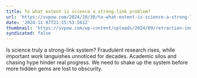 ```yaml
---
title: To what extent is science a strong-link problem?
url: 'https://svpow.com/2024/10/30/to-what-extent-is-science-a-strong-link-problem/'
date: '2024-11-07T21:15:53.561Z'
thumbnail: 'https://svpow.com/wp-content/uploads/2024/09/retraction-index-graph.jpeg'
syndicated: false
---
```

Is science truly a strong-link system? Fraudulent research rises, while important work languishes unnoticed for decades.  Academic silos and chasing hype hinder real progress. We need to shake up the system before more hidden gems are lost to obscurity.

